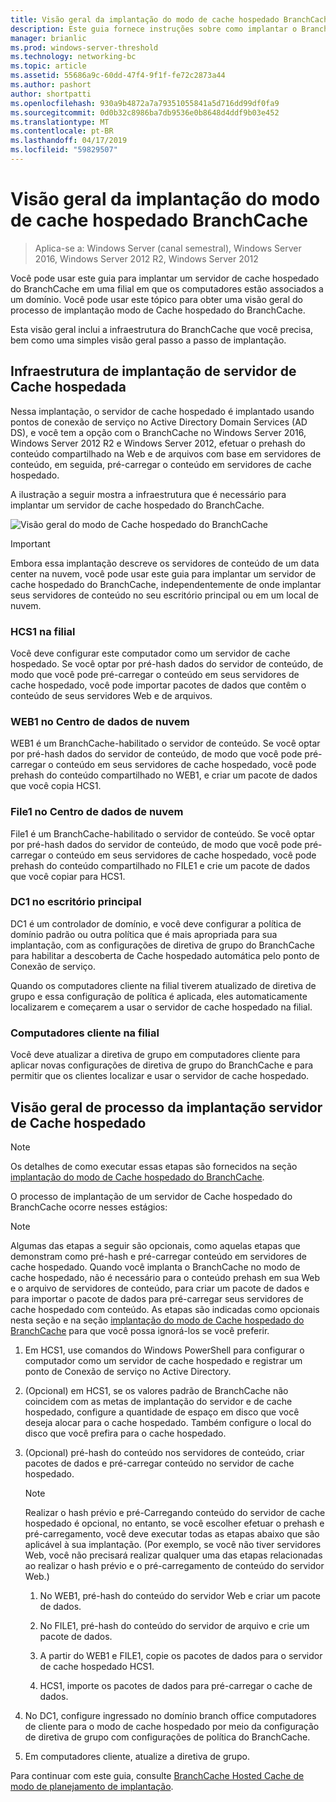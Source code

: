 ```yaml
---
title: Visão geral da implantação do modo de cache hospedado BranchCache
description: Este guia fornece instruções sobre como implantar o BranchCache no modo de cache hospedado em computadores que executam o Windows Server 2016 e Windows 10
manager: brianlic
ms.prod: windows-server-threshold
ms.technology: networking-bc
ms.topic: article
ms.assetid: 55686a9c-60dd-47f4-9f1f-fe72c2873a44
ms.author: pashort
author: shortpatti
ms.openlocfilehash: 930a9b4872a7a79351055841a5d716dd99df0fa9
ms.sourcegitcommit: 0d0b32c8986ba7db9536e0b8648d4ddf9b03e452
ms.translationtype: MT
ms.contentlocale: pt-BR
ms.lasthandoff: 04/17/2019
ms.locfileid: "59829507"
---
```

# <a name="branchcache-hosted-cache-mode-deployment-overview"></a>Visão geral da implantação do modo de cache hospedado BranchCache

>Aplica-se a: Windows Server (canal semestral), Windows Server 2016, Windows Server 2012 R2, Windows Server 2012

Você pode usar este guia para implantar um servidor de cache hospedado do BranchCache em uma filial em que os computadores estão associados a um domínio. Você pode usar este tópico para obter uma visão geral do processo de implantação modo de Cache hospedado do BranchCache.

Esta visão geral inclui a infraestrutura do BranchCache que você precisa, bem como uma simples visão geral passo a passo de implantação.

## <a name="bkmk_components"></a>Infraestrutura de implantação de servidor de Cache hospedada

Nessa implantação, o servidor de cache hospedado é implantado usando pontos de conexão de serviço no Active Directory Domain Services \(AD DS\), e você tem a opção com o BranchCache no Windows Server 2016, Windows Server 2012 R2 e Windows Server 2012, efetuar o prehash do conteúdo compartilhado na Web e de arquivos com base em servidores de conteúdo, em seguida, pré-carregar o conteúdo em servidores de cache hospedado.

A ilustração a seguir mostra a infraestrutura que é necessário para implantar um servidor de cache hospedado do BranchCache.

![Visão geral do modo de Cache hospedado do BranchCache](../../../media/BranchCache-Hcm-Overview/Bc-Hcm-Overview.jpg)

> [!IMPORTANT]
> Embora essa implantação descreve os servidores de conteúdo de um data center na nuvem, você pode usar este guia para implantar um servidor de cache hospedado do BranchCache, independentemente de onde implantar seus servidores de conteúdo no seu escritório principal ou em um local de nuvem.

### <a name="hcs1-in-the-branch-office"></a>HCS1 na filial

Você deve configurar este computador como um servidor de cache hospedado. Se você optar por pré-hash dados do servidor de conteúdo, de modo que você pode pré-carregar o conteúdo em seus servidores de cache hospedado, você pode importar pacotes de dados que contêm o conteúdo de seus servidores Web e de arquivos.

### <a name="web1-in-the-cloud-data-center"></a>WEB1 no Centro de dados de nuvem

WEB1 é um BranchCache\-habilitado o servidor de conteúdo. Se você optar por pré-hash dados do servidor de conteúdo, de modo que você pode pré-carregar o conteúdo em seus servidores de cache hospedado, você pode prehash do conteúdo compartilhado no WEB1, e criar um pacote de dados que você copia HCS1.

### <a name="file1-in-the-cloud-data-center"></a>File1 no Centro de dados de nuvem

File1 é um BranchCache\-habilitado o servidor de conteúdo. Se você optar por pré-hash dados do servidor de conteúdo, de modo que você pode pré-carregar o conteúdo em seus servidores de cache hospedado, você pode prehash do conteúdo compartilhado no FILE1 e crie um pacote de dados que você copiar para HCS1.
  
### <a name="dc1-in-the-main-office"></a>DC1 no escritório principal

DC1 é um controlador de domínio, e você deve configurar a política de domínio padrão ou outra política que é mais apropriada para sua implantação, com as configurações de diretiva de grupo do BranchCache para habilitar a descoberta de Cache hospedado automática pelo ponto de Conexão de serviço.

Quando os computadores cliente na filial tiverem atualizado de diretiva de grupo e essa configuração de política é aplicada, eles automaticamente localizarem e começarem a usar o servidor de cache hospedado na filial.

### <a name="client-computers-in-the-branch-office"></a>Computadores cliente na filial

Você deve atualizar a diretiva de grupo em computadores cliente para aplicar novas configurações de diretiva de grupo do BranchCache e para permitir que os clientes localizar e usar o servidor de cache hospedado.

## <a name="bkmk_overview"></a>Visão geral de processo da implantação servidor de Cache hospedado

>[!NOTE]
>Os detalhes de como executar essas etapas são fornecidos na seção [implantação do modo de Cache hospedado do BranchCache](4-Bc-Hcm-Deployment.md).

O processo de implantação de um servidor de Cache hospedado do BranchCache ocorre nesses estágios:

>[!NOTE]
>Algumas das etapas a seguir são opcionais, como aquelas etapas que demonstram como pré-hash e pré-carregar conteúdo em servidores de cache hospedado. Quando você implanta o BranchCache no modo de cache hospedado, não é necessário para o conteúdo prehash em sua Web e o arquivo de servidores de conteúdo, para criar um pacote de dados e para importar o pacote de dados para pré-carregar seus servidores de cache hospedado com conteúdo. As etapas são indicadas como opcionais nesta seção e na seção [implantação do modo de Cache hospedado do BranchCache](4-Bc-Hcm-Deployment.md) para que você possa ignorá-los se você preferir.

1. Em HCS1, use comandos do Windows PowerShell para configurar o computador como um servidor de cache hospedado e registrar um ponto de Conexão de serviço no Active Directory.

2. \(Opcional\) em HCS1, se os valores padrão de BranchCache não coincidem com as metas de implantação do servidor e de cache hospedado, configure a quantidade de espaço em disco que você deseja alocar para o cache hospedado. Também configure o local do disco que você prefira para o cache hospedado.

3. \(Opcional\) pré-hash do conteúdo nos servidores de conteúdo, criar pacotes de dados e pré-carregar conteúdo no servidor de cache hospedado.

    > [!NOTE]
    > Realizar o hash prévio e pré-Carregando conteúdo do servidor de cache hospedado é opcional, no entanto, se você escolher efetuar o prehash e pré-carregamento, você deve executar todas as etapas abaixo que são aplicável à sua implantação. \(Por exemplo, se você não tiver servidores Web, você não precisará realizar qualquer uma das etapas relacionadas ao realizar o hash prévio e o pré-carregamento de conteúdo do servidor Web.\)

    1. No WEB1, pré-hash do conteúdo do servidor Web e criar um pacote de dados.

    2. No FILE1, pré-hash do conteúdo do servidor de arquivo e crie um pacote de dados.

    3. A partir do WEB1 e FILE1, copie os pacotes de dados para o servidor de cache hospedado HCS1.

    4. HCS1, importe os pacotes de dados para pré-carregar o cache de dados.

4. No DC1, configure ingressado no domínio branch office computadores de cliente para o modo de cache hospedado por meio da configuração de diretiva de grupo com configurações de política do BranchCache.

5. Em computadores cliente, atualize a diretiva de grupo.

Para continuar com este guia, consulte [BranchCache Hosted Cache de modo de planejamento de implantação](3-Bc-Hcm-Plan.md).
